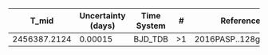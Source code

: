 |T_mid        |Uncertainty (days)|Time System|#  |Reference           |
|-------------|------------------|-----------|---|--------------------|
|2456387.2124 |0.00015           |BJD_TDB    |>1 |2016PASP..128g4401C |
